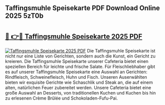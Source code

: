 ## Taffingsmuhle Speisekarte PDF Download Online 2025 5zT0b

# <h2><a href="http://gc7lyro.nevu.top/?p=Taffingsmuhle+Speisekarte">🔗 👉🔴 Taffingsmuhle Speisekarte 2025 PDF</a></h2>

[![Taffingsmuhle Speisekarte 2025 PDF](https://i.imgur.com/dBaPXMq.png)](http://gc7lyro.nevu.top/?p=Taffingsmuhle+Speisekarte)
Die Taffingsmuhle Speisekarte ist nicht nur eine Liste von Gerichten, sondern auch die Kunst, ein Gericht zu kreieren. Die Taffingsmuhle Speisekarte unserer Cafeteria bietet einen speziellen Bereich für leichte und frische Salate. Für Fleischliebhaber gibt es auf unserer Taffingsmuhle Speisekarte eine Auswahl an Gerichten: Rindfleisch, Schweinefleisch, Huhn und Fisch. Unseren Auserwählten bieten wir exquisite Gerichte wie Schaschlik und Steak an, die auf einem alten, natürlichen Feuer zubereitet werden. Unsere Cafeteria bietet eine große Auswahl an Desserts, von traditionellen Kuchen und Kuchen bis hin zu erlesenen Crème Brûlée und Schokoladen-Fufu-Pai.
